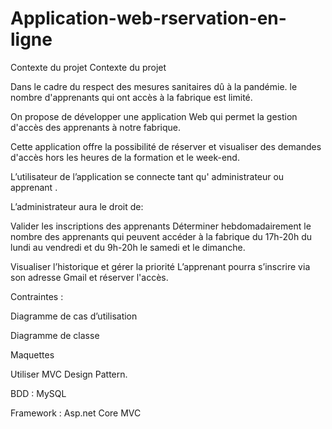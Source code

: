 # Application-web-rservation-en-ligne


Contexte du projet
Contexte du projet

Dans le cadre du respect des mesures sanitaires dû à la pandémie. le nombre d'apprenants qui ont accès à la fabrique est limité.

On propose de développer une application Web qui permet la gestion d'accès des apprenants à notre fabrique.

Cette application offre la possibilité de réserver et visualiser des demandes d'accès hors les heures de la formation et le week-end.

L’utilisateur de l’application se connecte tant qu' administrateur ou apprenant .

L’administrateur aura le droit de:

Valider les inscriptions des apprenants Déterminer hebdomadairement le nombre des apprenants qui peuvent accéder à la fabrique du 17h-20h du lundi au vendredi et du 9h-20h le samedi et le dimanche.

Visualiser l’historique et gérer la priorité L’apprenant pourra s’inscrire via son adresse Gmail et réserver l'accès.

Contraintes :

Diagramme de cas d’utilisation

Diagramme de classe

Maquettes

Utiliser MVC Design Pattern.

BDD : MySQL

Framework : Asp.net Core MVC
